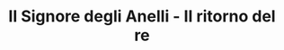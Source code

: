 ---
layout: post
title: Il Signore degli Anelli - Il ritorno del re
director: Peter Jackson
year: 2003
cover: https://images.mubicdn.net/images/film/2112/cache-47819-1546470042/image-w1280.jpg
imdb_id: tt0167260
oscar: true
---